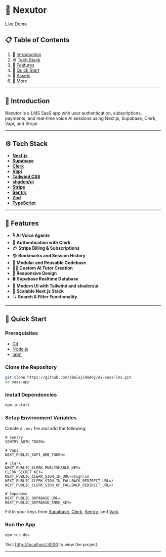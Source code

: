 # 📘 Nexutor

[Live Demo]()

## 📋 Table of Contents

1. 🤖 [Introduction](#introduction)
2. ⚙️ [Tech Stack](#tech-stack)
3. 🔋 [Features](#features)
4. 🤸 [Quick Start](#quick-start)
5. 🔗 [Assets](#assets)
6. 🚀 [More](#more)


---

## 🤖 Introduction

Nexutor is a LMS SaaS app with user authentication, subscriptions, payments, and real-time voice AI sessions using Next.js, Supabase, Clerk, Vapi, and Stripe.

---

## ⚙️ Tech Stack

* **[Next.js](https://nextjs.org/)**
* **[Supabase](https://supabase.com/)**
* **[Clerk](https://jsm.dev/converso-clerk)**
* **[Vapi](https://jsm.dev/converso-vapi)**
* **[Tailwind CSS](https://tailwindcss.com/)**
* **[shadcn/ui](https://ui.shadcn.com/)**
* **[Stripe](https://stripe.com/)**
* **[Sentry](https://jsm.dev/converso-sentry)**
* **[Zod](https://zod.dev/)**
* **[TypeScript](https://www.typescriptlang.org/)**

---

## 🔋 Features

* 🎙️ **AI Voice Agents**
* 🔐 **Authentication with Clerk**
* 💳 **Stripe Billing & Subscriptions**
* 📚 **Bookmarks and Session History**
* 🧩 **Modular and Reusable Codebase**
* 👨‍🏫 **Custom AI Tutor Creation**
* 📱 **Responsive Design**
* 🛢️ **Supabase Realtime Database**
* 🎨 **Modern UI with Tailwind and shadcn/ui**
* 🚀 **Scalable Next.js Stack**
* 🔍 **Search & Filter Functionality**

---

## 🤸 Quick Start

### Prerequisites

* [Git](https://git-scm.com/)
* [Node.js](https://nodejs.org/en)
* [npm](https://www.npmjs.com/)

### Clone the Repository

```bash
git clone https://github.com/JBalajiReddy/ai-saas-lms.git
cd saas-app
```

### Install Dependencies

```bash
npm install
```

### Setup Environment Variables

Create a `.env` file and add the following:

```env
# Sentry
SENTRY_AUTH_TOKEN=

# Vapi
NEXT_PUBLIC_VAPI_WEB_TOKEN=

# Clerk
NEXT_PUBLIC_CLERK_PUBLISHABLE_KEY=
CLERK_SECRET_KEY=
NEXT_PUBLIC_CLERK_SIGN_IN_URL=/sign-in
NEXT_PUBLIC_CLERK_SIGN_IN_FALLBACK_REDIRECT_URL=/
NEXT_PUBLIC_CLERK_SIGN_UP_FALLBACK_REDIRECT_URL=/

# Supabase
NEXT_PUBLIC_SUPABASE_URL=
NEXT_PUBLIC_SUPABASE_ANON_KEY=
```

Fill in your keys from [Supabase](https://supabase.com/dashboard), [Clerk](https://clerk.com/), [Sentry](https://sentry.io/), and [Vapi](https://vapi.ai/).

### Run the App

```bash
npm run dev
```

Visit [http://localhost:3000](http://localhost:3000) to view the project.

---

